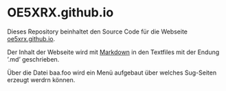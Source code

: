 # OE5XRX.github.io

Dieses Repository beinhaltet den Source Code für die Webseite [oe5xrx.github.io](https://oe5xrx.github.io/).

Der Inhalt der Webseite wird mit [Markdown](https://docs.github.com/de/get-started/writing-on-github/getting-started-with-writing-and-formatting-on-github/basic-writing-and-formatting-syntax) in den Textfiles mit der Endung ’.md’ geschrieben.

Über die Datei baa.foo wird ein Menü aufgebaut über welches Sug-Seiten erzeugt werdrn können.
